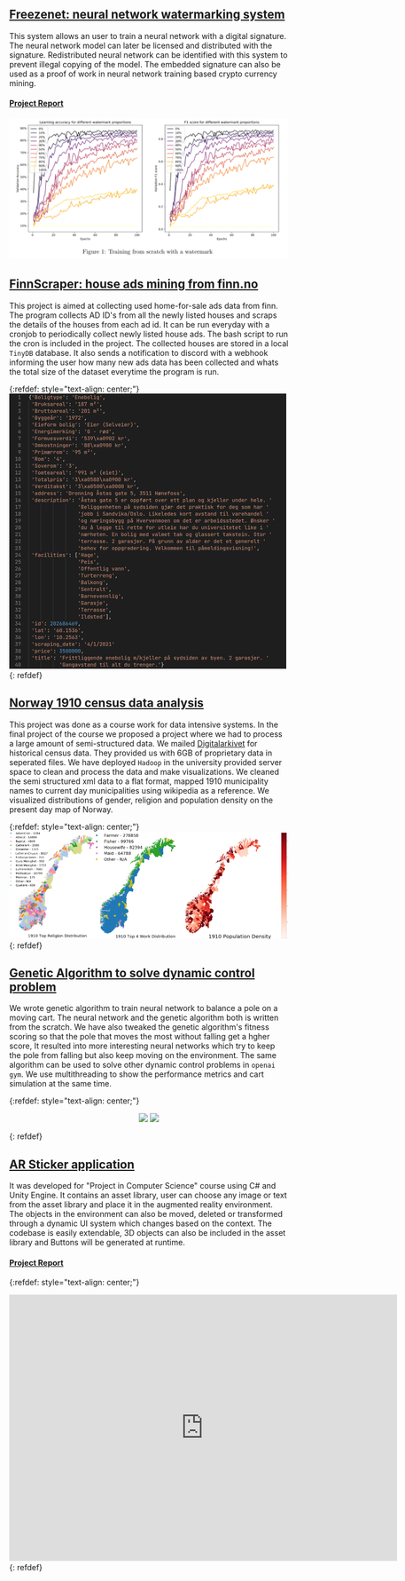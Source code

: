 ## [Freezenet: neural network watermarking system](https://github.com/Wizdore/FreezeNET)
This system allows an user to train a neural network with a digital signature. The neural network model can later be licensed and distributed with the signature. Redistributed neural network can be identified with this system to prevent illegal copying of the model. The embedded signature can also be used as a proof of work in neural network training based crypto currency mining.

#### [Project Report](https://github.com/Wizdore/open_projects/blob/main/reports/FreezeNet.pdf)
![](/images/freezenet.png)

## [FinnScraper: house ads mining from finn.no](https://github.com/Wizdore/finn_scraper)
This project is aimed at collecting used home-for-sale ads data from finn. The program collects AD ID's from all the newly listed houses and scraps the details of the houses from each ad id. It can be run everyday with a cronjob to periodically collect newly listed house ads. The bash script to run the cron is included in the project. The collected houses are stored in a local `TinyDB`  database. It also sends a notification to discord with a webhook informing the user how many new ads data has been collected and whats the total size of the dataset everytime the program is run.

{:refdef: style="text-align: center;"}
![](/images/finnscraper.png)
{: refdef}


## [Norway 1910 census data analysis](https://github.com/Wizdore/portfolio/raw/main/reports/Census_data_analysis.pdf)
This project was done as a course work for data intensive systems. In the final project of the course we proposed a project where we had to process a large amount of semi-structured data. We mailed [Digitalarkivet](https://www.digitalarkivet.no/) for historical census data. They provided us with 6GB of proprietary data in seperated files. We have deployed `Hadoop` in the university provided server space to clean and process the data and make visualizations. We cleaned the semi structured xml data to a flat format, mapped 1910 municipality names to current day municipalities using wikipedia as a reference. We visualized distributions of gender, religion and population density on the present day map of Norway.

{:refdef: style="text-align: center;"}
![](/images/census.png)
{: refdef}


## [Genetic Algorithm to solve dynamic control problem](https://github.com/Wizdore/Evolutionary_Ann)
We wrote genetic algorithm to train neural network to balance a pole on a moving cart. The neural network and the genetic algorithm both is written from the scratch. We have also tweaked the genetic algorithm's fitness scoring so that the pole that moves the most without falling get a hgher score, It resulted into more interesting neural networks which try to keep the pole from falling but also keep moving on the environment. The same algorithm can be used to solve other dynamic control problems in `openai gym`. We use multithreading to show the performance metrics and cart simulation at the same time.

{:refdef: style="text-align: center;"}
<p align="middle" float="center">
  <img src="https://github.com/Wizdore/portfolio/raw/main/images/evolution2.gif" width="300" />
  <img src="https://github.com/Wizdore/portfolio/raw/main/images/evolution.png" width="500" />
</p>
{: refdef}


## [AR Sticker application](https://github.com/Wizdore/AR_Project)
It was developed for "Project in Computer Science" course using C# and Unity Engine. It contains an asset library, user can choose any image or text from the asset library and place it in the augmented reality environment. The objects in the environment can also be moved, deleted or transformed through a dynamic UI system which changes based on the context. The codebase is easily extendable, 3D objects can also be included in the asset library and Buttons will be generated at runtime. 

#### [Project Report](https://github.com/Wizdore/AR_Project/raw/main/AR_ProjectReport.pdf)
{:refdef: style="text-align: center;"}
<iframe width="700" height="480" src="https://www.youtube.com/embed/JjdaOWXR9-M" frameborder="0" allow="accelerometer; autoplay; clipboard-write; encrypted-media; gyroscope; picture-in-picture" allowfullscreen></iframe>
{: refdef}


